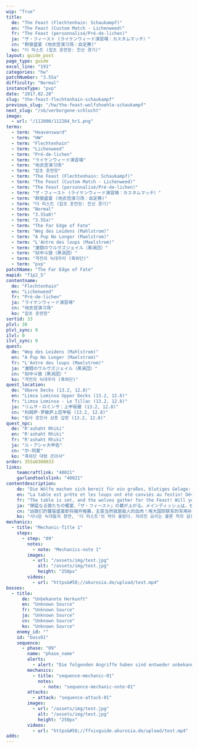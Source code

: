 ```yaml
---
wip: "True"
title:
  de: "The Feast (Flechtenhain: Schaukampf)"
  en: "The Feast (Custom Match - Lichenweed)"
  fr: "The Feast (personnalisé/Pré-de-lichen)"
  ja: "ザ・フィースト (ライケンウィード演習場：カスタムマッチ）"
  cn: "群狼盛宴 (地衣宫演习场：自定赛)"
  ko: "더 피스트 (잡초 훈련장: 친선 경기)"
layout: guide_post
page_type: guide
excel_line: "191"
categories: "hw"
patchNumber: "3.55a"
difficulty: "Normal"
instanceType: "pvp"
date: "2017.02.28"
slug: "the-feast-flechtenhain-schaukampf"
previous_slug: "/hw/the-feast-wolfshoehle-schaukampf"
next_slug: "/sb/verborgene-schlucht"
image:
  - url: "/112000/112284_hr1.png"
terms:
  - term: "Heavensward"
  - term: "HW"
  - term: "Flechtenhain"
  - term: "Lichenweed"
  - term: "Pré-de-lichen"
  - term: "ライケンウィード演習場"
  - term: "地衣宫演习场"
  - term: "잡초 훈련장"
  - term: "The Feast (Flechtenhain: Schaukampf)"
  - term: "The Feast (Custom Match - Lichenweed)"
  - term: "The Feast (personnalisé/Pré-de-lichen)"
  - term: "ザ・フィースト (ライケンウィード演習場：カスタムマッチ）"
  - term: "群狼盛宴 (地衣宫演习场：自定赛)"
  - term: "더 피스트 (잡초 훈련장: 친선 경기)"
  - term: "Normal"
  - term: "3.55a0!"
  - term: "3.55a!"
  - term: "The Far Edge of Fate"
  - term: "Weg des Leidens (Mahlstrom)"
  - term: "A Pup No Longer (Maelstrom)"
  - term: "L'Antre des loups (Maelstrom)"
  - term: "激闘のウルヴズジェイル（黒渦団）"
  - term: "狱中斗狼（黑涡团）"
  - term: "격전의 늑대우리 (흑와단)"
  - term: "pvp"
patchName: "The Far Edge of Fate"
mapid: "f1p2_5"
contentname:
  de: "Flechtenhain"
  en: "Lichenweed"
  fr: "Pré-de-lichen"
  ja: "ライケンウィード演習場"
  cn: "地衣宫演习场"
  ko: "잡초 훈련장"
sortid: 33
plvl: 30
plvl_sync: 0
ilvl: 0
ilvl_sync: 0
quest:
  de: "Weg des Leidens (Mahlstrom)"
  en: "A Pup No Longer (Maelstrom)"
  fr: "L'Antre des loups (Maelstrom)"
  ja: "激闘のウルヴズジェイル（黒渦団）"
  cn: "狱中斗狼（黑涡团）"
  ko: "격전의 늑대우리 (흑와단)"
quest_location:
  de: "Obere Decks (13.2, 12.8)"
  en: "Limsa Lominsa Upper Decks (13.2, 12.8)"
  fr: "Limsa Lominsa - Le Tillac (13.2, 12.8)"
  ja: "リムサ・ロミンサ：上甲板層 (13.2, 12.8)"
  cn: "利姆萨·罗敏萨上层甲板 (13.2, 12.8)"
  ko: "림사 로민사 상층 갑판 (13.2, 12.8)"
quest_npc:
  de: "R'ashaht Rhiki"
  en: "R'ashaht Rhiki"
  fr: "R'ashaht Rhiki"
  ja: "ル・アシャ大甲佐"
  cn: "尔·阿夏"
  ko: "흑와단 대령 르아샤"
order: 355a0300033
links:
    teamcraftlink: "40021"
    garlandtoolslink: "40021"
contentdescription:
    de: "Die Wölfe machen sich bereit für ein großes, blutiges Gelage: The Feast. Hier geht es nicht ums Ausrotten der Gegner - nein, hier geht es darum, ihnen alles zu nehmen, was sie haben. Einer nach dem anderen wird gnadenlos gejagt - doch wirst du der triumphierende Räuber oder die hilflose Beute sein?"
    en: "La table est prête et les loups ont été conviés au festin! Dévorerez-vous vos adversaires... ou serez-vous leur proie? Seules les bêtes les plus sauvages ont été invitées à ce banquet de chair et de sang. Alors acérez vos crocs et vos griffes et préparez-vous à vous repaître du cadavre de vos ennemis! Faites-en de la charpie, dépecez-les et érigez votre trône de chasseur avec leurs os!"
    fr: "The table is set, and the wolves gather for the Feast! Will you gorge on the flesh of your foes, or find yourself served on a platter? Only the most savage of beasts are invited to this banquet─you'll need fangs of steel and an endless thirst for blood! Wait not for the tolling of the culling bell! Devour your rivals, take their hides for trophies, and build a hunter's throne from their bones!"
    ja: "獰猛なる狼たちの饗宴、「ザ・フィースト」の幕が上がる。メインディッシュは、もちろん相対する敵の肉！　グランドカンパニー向けの軍用キットをスパイス代わりに、向かい来る敵を喰らい尽くせ！　しかし、敵もただの肉ではない。狼に相応しい敵は、同格の獣性を秘めた狼だけ……。さあ、饗宴に招かれた狼たちよ、牙を剥き、爪を研げ！　敵の肉を噛みちぎり、その骨の欠片を積み上げて、己の玉座を築き上げるのだ！"
    cn: "凶狼们的饕餮盛宴即将揭开帷幕，主菜当然就是敌人的血肉！用大国防联军的军用补给品代替香料，将面前的敌人吞噬殆尽！然而，敌人自然也不会甘为鱼肉。配得上狼的敌人，当然只有同样野性的狼！ 来吧，被邀请至这饕餮盛宴的凶狼们，磨尖你的獠牙和利爪！吃光敌人的血肉，用敌人的骨头筑起自己的王座！"
    ko: "사나운 늑대들의 향연, '더 피스트'의 막이 올랐다. 차려진 요리는 물론 적의 살점! 총사령부에서 사용되는 군용품을 곁들여, 몰려드는 적을 모조리 먹어치워라! 하지만 적도 순순히 잡아먹힐 상대는 아니다. 늑대의 적은 같은 야성을 품은 늑대뿐이기에……. 잔치에 초대된 늑대들이여, 이빨을 드러내고 발톱을 세워라! 적의 살을 물어뜯고, 그 뼈로 옥좌를 쌓아올려라!"
mechanics:
  - title: "Mechanic-Title 1"
    steps:
      - step: "09"
        notes:
          - note: "Mechanics-note 1"
        images:
          - url: "/assets/img/test.jpg"
            alt: "/assets/img/test.jpg"
            height: "250px"
        videos:
          - url: "https&#58;//akurosia.de/upload/test.mp4"
bosses:
  - title:
      de: "Unbekannte Herkunft"
      en: "Unknown Source"
      fr: "Unknown Source"
      ja: "Unknown Source"
      cn: "Unknown Source"
      ko: "Unknown Source"
    enemy_id: ""
    id: "boss01"
    sequence:
      - phase: "09"
        name: "phase_name"
        alerts:
          - alert: "Die folgenden Angriffe haben sind entweder unbekannt oder haben keine klare Herkunft"
        mechanics:
          - title: "sequence-mechanic-01"
            notes:
              - note: "sequence-mechanic-note-01"
        attacks:
          - attack: "sequence-attack-01"
        images:
          - url: "/assets/img/test.jpg"
            alt: "/assets/img/test.jpg"
            height: "250px"
        videos:
          - url: "https&#58;//ffxivguide.akurosia.de/upload/test.mp4"
adds:
---
```

